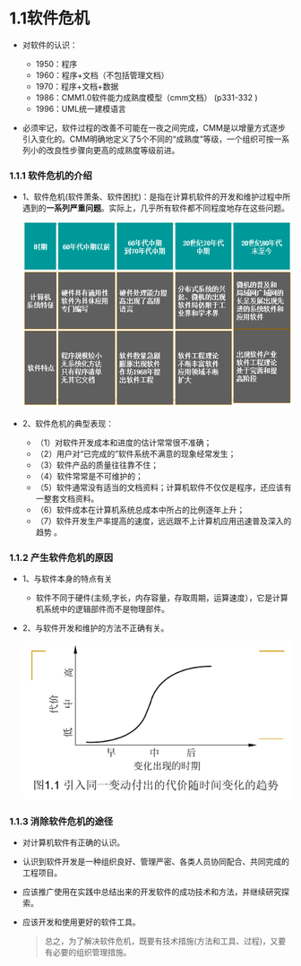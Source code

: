 # 1.1软件危机

* 对软件的认识：
    * 1950：程序
    * 1960：程序+文档（不包括管理文档）
    * 1970：程序+文档+数据
    * 1986：CMM1.0软件能力成熟度模型（cmm文档） (p331-332 )
    * 1996：UML统一建模语言

* 必须牢记，软件过程的改善不可能在一夜之间完成，CMM是以增量方式逐步引入变化的。CMM明确地定义了5个不同的“成熟度”等级，一个组织可按一系列小的改良性步骤向更高的成熟度等级前进。

### 1.1.1  软件危机的介绍

* 1、软件危机(软件萧条、软件困扰)：是指在计算机软件的开发和维护过程中所遇到的**一系列严重问题**。实际上，几乎所有软件都不同程度地存在这些问题。

   <div align="center"><img src="./img/软件危机的介绍.png"/></div>

* 2、软件危机的典型表现：
    * （1）对软件开发成本和进度的估计常常很不准确；
    * （2）用户对“已完成的”软件系统不满意的现象经常发生；
    * （3）软件产品的质量往往靠不住；
    * （4）软件常常是不可维护的；
    * （5）软件通常没有适当的文档资料；计算机软件不仅仅是程序，还应该有一整套文档资料。
    * （6）软件成本在计算机系统总成本中所占的比例逐年上升；
    * （7）软件开发生产率提高的速度，远远跟不上计算机应用迅速普及深入的趋势 。

### 1.1.2  产生软件危机的原因 

* 1、与软件本身的特点有关
    * 软件不同于硬件(主频,字长，内存容量，存取周期，运算速度），它是计算机系统中的逻辑部件而不是物理部件。

* 2、与软件开发和维护的方法不正确有关。

   <div align="center"><img src="./img/引入同一变动付出的代价随时间变化的趋势.png"/></div>

### 1.1.3  消除软件危机的途径 

* 对计算机软件有正确的认识。
* 认识到软件开发是一种组织良好、管理严密、各类人员协同配合、共同完成的工程项目。
* 应该推广使用在实践中总结出来的开发软件的成功技术和方法，并继续研究探索。
* 应该开发和使用更好的软件工具。
     
     >总之，为了解决软件危机，既要有技术措施(方法和工具、过程)，又要有必要的组织管理措施。 













































